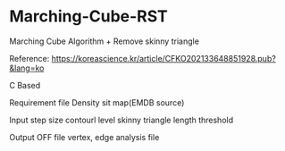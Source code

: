 # Marching-Cube-RST
Marching Cube Algorithm + Remove skinny triangle

Reference:
https://koreascience.kr/article/CFKO202133648851928.pub?&lang=ko

C Based


Requirement file
Density sit map(EMDB source)

Input 
step size
contourl level
skinny triangle length threshold

Output
OFF file
vertex, edge analysis file
